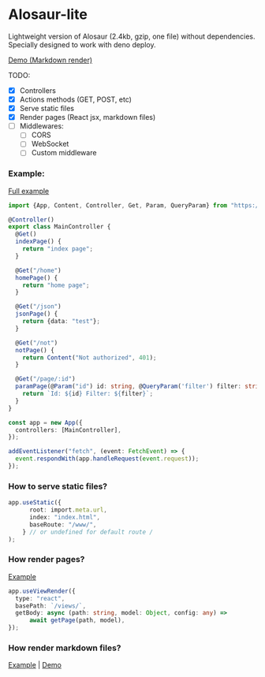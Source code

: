 # Alosaur-lite

Lightweight version of Alosaur (2.4kb, gzip, one file) without dependencies. Specially designed to work with deno deploy.

[Demo (Markdown render)](https://alosaur-lite-markdown.deno.dev/)

TODO:

- [x] Controllers
- [x] Actions methods (GET, POST, etc)
- [x] Serve static files
- [x] Render pages (React jsx, markdown files)
- [ ] Middlewares:
  - [ ] CORS
  - [ ] WebSocket
  - [ ] Custom middleware
  
### Example:

[Full example](https://github.com/alosaur/alosaur-lite/tree/master/examples/basic)

```ts
import {App, Content, Controller, Get, Param, QueryParam} from "https://deno.land/x/alosaur_lite/dist/mod.js";

@Controller()
export class MainController {
  @Get()
  indexPage() {
    return "index page";
  }

  @Get("/home")
  homePage() {
    return "home page";
  }

  @Get("/json")
  jsonPage() {
    return {data: "test"};
  }

  @Get("/not")
  notPage() {
    return Content("Not authorized", 401);
  }

  @Get("/page/:id")
  paramPage(@Param("id") id: string, @QueryParam('filter') filter: string) {
    return `Id: ${id} Filter: ${filter}`;
  }
}

const app = new App({
  controllers: [MainController],
});

addEventListener("fetch", (event: FetchEvent) => {
  event.respondWith(app.handleRequest(event.request));
});


```

### How to serve static files? 

```ts
app.useStatic({
      root: import.meta.url,
      index: "index.html",
      baseRoute: "/www/",
    } // or undefined for default route /
);
```

### How render pages?

[Example](https://github.com/alosaur/alosaur-lite/tree/master/examples/react)

```ts
app.useViewRender({
  type: "react",
  basePath: `/views/`,
  getBody: async (path: string, model: Object, config: any) =>
      await getPage(path, model),
});
```

### How render markdown files?

[Example](https://github.com/alosaur/alosaur-lite/tree/master/examples/markdown) |
[Demo](https://alosaur-lite-markdown.deno.dev/)
